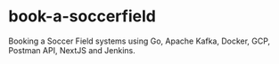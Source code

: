 # book-a-soccerfield
Booking a Soccer Field systems using Go, Apache Kafka, Docker, GCP, Postman API, NextJS and Jenkins.
